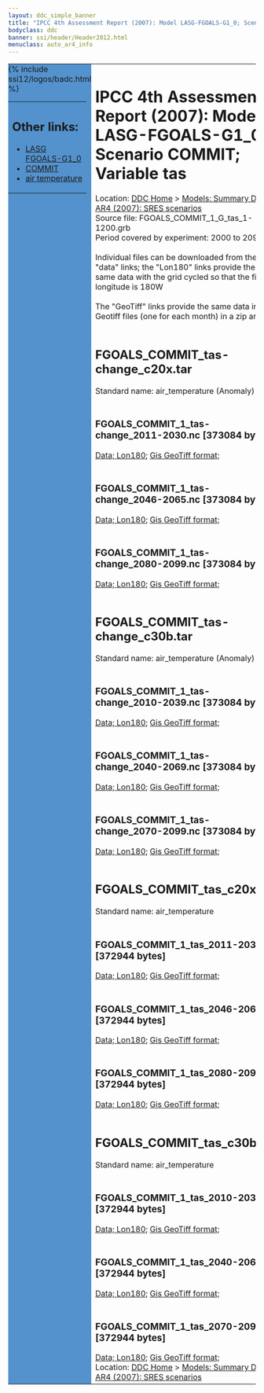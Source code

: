 ```yaml
---
layout: ddc_simple_banner
title: "IPCC 4th Assessment Report (2007): Model LASG-FGOALS-G1_0; Scenario COMMIT; Variable tas"
bodyclass: ddc
banner: ssi/header/Header2012.html
menuclass: auto_ar4_info
---
```



<table width="100%" border="0" cellspacing="0" cellpadding="0" style="border-collapse: collapse;">
<tr style="margin:0;padding:0;border:0;">
<td style="margin:0;padding:0;border:0;height:1pt;width:150pt;background:#5492CD;" valign="top" >

<div id="lh-col2" class="auto_ar4_info">
<table class="menumain" bgcolor="#5492CD" cellspacing="0" width="100%" border="0">
<tr><td>
<h2> Other links:</h2>
<ul>
<li><a href="/auto/ar4/model-LASG-FGOALS-G1_0.html">LASG<br/>FGOALS-G1_0</a></li>
<li><a href="/auto/ar4/scenario-COMMIT.html">COMMIT</a></li>
<li><a href="/auto/ar4/var-air_temperature.html">air temperature</a></li>
</ul>
</td></tr>
{% include ssi12/logos/badc.html %}
</table>
</div>
</td>
<td><h1>IPCC 4th Assessment Report (2007): Model LASG-FGOALS-G1_0; Scenario COMMIT; Variable tas</h1>

<!-- Breadcrumb1 -->
<div id="breadcrumb1" align="left">
Location: <a href="/index.html">DDC Home</a> > <a href="/sim/gcm_clim/">Models: Summary Data</a>
> <a href="/sim/gcm_clim/SRES_AR4/index.html">AR4 (2007): SRES scenarios</a>
</div>
<!-- End of Breadcrumb1 -->Source file: FGOALS_COMMIT_1_G_tas_1-1200.grb
<br/>
Period covered by experiment: 2000 to 2099<br/>
<br/>Individual files can be downloaded from the "data" links; the "Lon180" links provide the same data
         with the grid cycled so that the first longitude is 180W<br/>
<br/>The "GeoTiff" links provide the same data in 12 Geotiff files (one for each month)
          in a zip archive<br/>
<br/><h2>FGOALS_COMMIT_tas-change_c20x.tar</h2>
Standard name: air_temperature (Anomaly)<br>
<br/><h3>FGOALS_COMMIT_1_tas-change_2011-2030.nc [373084 bytes]</h3>
<a href="/cgi-bin/downl/ar4_nc/tas/FGOALS_COMMIT_1_tas-change_2011-2030.nc">Data; </a><a href="/cgi-bin/downl/ar4_nc/tas/FGOALS_COMMIT_1_tas-change_2011-2030.cyto180.nc"> Lon180</a>; <a href="/cgi-bin/downl/ar4_tif/tas/FGOALS_COMMIT_1_tas-change_2011-2030.zip">Gis GeoTiff format; </a><br/>
<br/><h3>FGOALS_COMMIT_1_tas-change_2046-2065.nc [373084 bytes]</h3>
<a href="/cgi-bin/downl/ar4_nc/tas/FGOALS_COMMIT_1_tas-change_2046-2065.nc">Data; </a><a href="/cgi-bin/downl/ar4_nc/tas/FGOALS_COMMIT_1_tas-change_2046-2065.cyto180.nc"> Lon180</a>; <a href="/cgi-bin/downl/ar4_tif/tas/FGOALS_COMMIT_1_tas-change_2046-2065.zip">Gis GeoTiff format; </a><br/>
<br/><h3>FGOALS_COMMIT_1_tas-change_2080-2099.nc [373084 bytes]</h3>
<a href="/cgi-bin/downl/ar4_nc/tas/FGOALS_COMMIT_1_tas-change_2080-2099.nc">Data; </a><a href="/cgi-bin/downl/ar4_nc/tas/FGOALS_COMMIT_1_tas-change_2080-2099.cyto180.nc"> Lon180</a>; <a href="/cgi-bin/downl/ar4_tif/tas/FGOALS_COMMIT_1_tas-change_2080-2099.zip">Gis GeoTiff format; </a><br/>
<br/><h2>FGOALS_COMMIT_tas-change_c30b.tar</h2>
Standard name: air_temperature (Anomaly)<br>
<br/><h3>FGOALS_COMMIT_1_tas-change_2010-2039.nc [373084 bytes]</h3>
<a href="/cgi-bin/downl/ar4_nc/tas/FGOALS_COMMIT_1_tas-change_2010-2039.nc">Data; </a><a href="/cgi-bin/downl/ar4_nc/tas/FGOALS_COMMIT_1_tas-change_2010-2039.cyto180.nc"> Lon180</a>; <a href="/cgi-bin/downl/ar4_tif/tas/FGOALS_COMMIT_1_tas-change_2010-2039.zip">Gis GeoTiff format; </a><br/>
<br/><h3>FGOALS_COMMIT_1_tas-change_2040-2069.nc [373084 bytes]</h3>
<a href="/cgi-bin/downl/ar4_nc/tas/FGOALS_COMMIT_1_tas-change_2040-2069.nc">Data; </a><a href="/cgi-bin/downl/ar4_nc/tas/FGOALS_COMMIT_1_tas-change_2040-2069.cyto180.nc"> Lon180</a>; <a href="/cgi-bin/downl/ar4_tif/tas/FGOALS_COMMIT_1_tas-change_2040-2069.zip">Gis GeoTiff format; </a><br/>
<br/><h3>FGOALS_COMMIT_1_tas-change_2070-2099.nc [373084 bytes]</h3>
<a href="/cgi-bin/downl/ar4_nc/tas/FGOALS_COMMIT_1_tas-change_2070-2099.nc">Data; </a><a href="/cgi-bin/downl/ar4_nc/tas/FGOALS_COMMIT_1_tas-change_2070-2099.cyto180.nc"> Lon180</a>; <a href="/cgi-bin/downl/ar4_tif/tas/FGOALS_COMMIT_1_tas-change_2070-2099.zip">Gis GeoTiff format; </a><br/>
<br/><h2>FGOALS_COMMIT_tas_c20x.tar</h2>
Standard name: air_temperature<br>
<br/><h3>FGOALS_COMMIT_1_tas_2011-2030.nc [372944 bytes]</h3>
<a href="/cgi-bin/downl/ar4_nc/tas/FGOALS_COMMIT_1_tas_2011-2030.nc">Data; </a><a href="/cgi-bin/downl/ar4_nc/tas/FGOALS_COMMIT_1_tas_2011-2030.cyto180.nc"> Lon180</a>; <a href="/cgi-bin/downl/ar4_tif/tas/FGOALS_COMMIT_1_tas_2011-2030.zip">Gis GeoTiff format; </a><br/>
<br/><h3>FGOALS_COMMIT_1_tas_2046-2065.nc [372944 bytes]</h3>
<a href="/cgi-bin/downl/ar4_nc/tas/FGOALS_COMMIT_1_tas_2046-2065.nc">Data; </a><a href="/cgi-bin/downl/ar4_nc/tas/FGOALS_COMMIT_1_tas_2046-2065.cyto180.nc"> Lon180</a>; <a href="/cgi-bin/downl/ar4_tif/tas/FGOALS_COMMIT_1_tas_2046-2065.zip">Gis GeoTiff format; </a><br/>
<br/><h3>FGOALS_COMMIT_1_tas_2080-2099.nc [372944 bytes]</h3>
<a href="/cgi-bin/downl/ar4_nc/tas/FGOALS_COMMIT_1_tas_2080-2099.nc">Data; </a><a href="/cgi-bin/downl/ar4_nc/tas/FGOALS_COMMIT_1_tas_2080-2099.cyto180.nc"> Lon180</a>; <a href="/cgi-bin/downl/ar4_tif/tas/FGOALS_COMMIT_1_tas_2080-2099.zip">Gis GeoTiff format; </a><br/>
<br/><h2>FGOALS_COMMIT_tas_c30b.tar</h2>
Standard name: air_temperature<br>
<br/><h3>FGOALS_COMMIT_1_tas_2010-2039.nc [372944 bytes]</h3>
<a href="/cgi-bin/downl/ar4_nc/tas/FGOALS_COMMIT_1_tas_2010-2039.nc">Data; </a><a href="/cgi-bin/downl/ar4_nc/tas/FGOALS_COMMIT_1_tas_2010-2039.cyto180.nc"> Lon180</a>; <a href="/cgi-bin/downl/ar4_tif/tas/FGOALS_COMMIT_1_tas_2010-2039.zip">Gis GeoTiff format; </a><br/>
<br/><h3>FGOALS_COMMIT_1_tas_2040-2069.nc [372944 bytes]</h3>
<a href="/cgi-bin/downl/ar4_nc/tas/FGOALS_COMMIT_1_tas_2040-2069.nc">Data; </a><a href="/cgi-bin/downl/ar4_nc/tas/FGOALS_COMMIT_1_tas_2040-2069.cyto180.nc"> Lon180</a>; <a href="/cgi-bin/downl/ar4_tif/tas/FGOALS_COMMIT_1_tas_2040-2069.zip">Gis GeoTiff format; </a><br/>
<br/><h3>FGOALS_COMMIT_1_tas_2070-2099.nc [372944 bytes]</h3>
<a href="/cgi-bin/downl/ar4_nc/tas/FGOALS_COMMIT_1_tas_2070-2099.nc">Data; </a><a href="/cgi-bin/downl/ar4_nc/tas/FGOALS_COMMIT_1_tas_2070-2099.cyto180.nc"> Lon180</a>; <a href="/cgi-bin/downl/ar4_tif/tas/FGOALS_COMMIT_1_tas_2070-2099.zip">Gis GeoTiff format; </a><br/>
<!-- Breadcrumb2 -->
<div id="breadcrumb2" align="left">
Location: <a href="/index.html">DDC Home</a> > <a href="/sim/gcm_clim/">Models: Summary Data</a>
> <a href="/sim/gcm_clim/SRES_AR4/index.html">AR4 (2007): SRES scenarios</a>
</div>
<!-- End of Breadcrumb2 --></td></tr></table>
